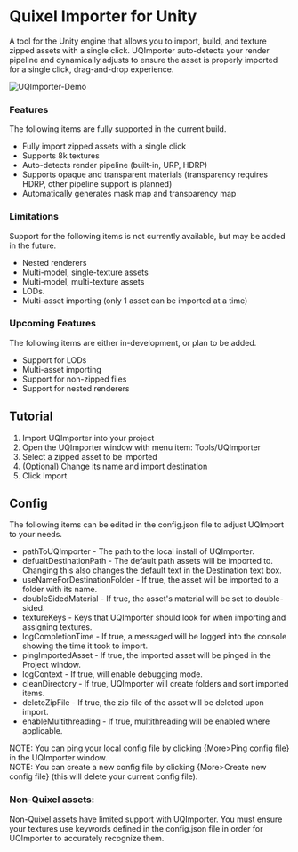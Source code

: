 # Quixel Importer for Unity
A tool for the Unity engine that allows you to import, build, and texture zipped assets with a single click. UQImporter auto-detects your render pipeline and dynamically adjusts to ensure the asset is properly imported for a single click, drag-and-drop experience.

![UQImporter-Demo](https://github.com/user-attachments/assets/7d913b74-7e20-4a11-b68b-7bd5c0915392)

### Features
The following items are fully supported in the current build.
* Fully import zipped assets with a single click
* Supports 8k textures
* Auto-detects render pipeline (built-in, URP, HDRP)
* Supports opaque and transparent materials (transparency requires HDRP, other pipeline support is planned)
* Automatically generates mask map and transparency map

 ### Limitations
Support for the following items is not currently available, but may be added in the future.
* Nested renderers
* Multi-model, single-texture assets
* Multi-model, multi-texture assets
* LODs.
* Multi-asset importing (only 1 asset can be imported at a time)

### Upcoming Features
The following items are either in-development, or plan to be added.
* Support for LODs
* Multi-asset importing
* Support for non-zipped files
* Support for nested renderers

## Tutorial
1. Import UQImporter into your project
2. Open the UQImporter window with menu item: Tools/UQImporter
3. Select a zipped asset to be imported
4. (Optional) Change its name and import destination
5. Click Import

## Config
The following items can be edited in the config.json file to adjust UQImport to your needs. 

* pathToUQImporter - The path to the local install of UQImporter.
* defualtDestinationPath - The default path assets will be imported to. Changing this also changes the default text in the Destination text box.
* useNameForDestinationFolder - If true, the asset will be imported to a folder with its name.
* doubleSidedMaterial - If true, the asset's material will be set to double-sided.
* textureKeys - Keys that UQImporter should look for when importing and assigning textures.
* logCompletionTime - If true, a messaged will be logged into the console showing the time it took to import.
* pingImportedAsset - If true, the imported asset will be pinged in the Project window.
* logContext - If true, will enable debugging mode.
* cleanDirectory - If true, UQImporter will create folders and sort imported items.
* deleteZipFile - If true, the zip file of the asset will be deleted upon import.
* enableMultithreading - If true, multithreading will be enabled where applicable.

NOTE: You can ping your local config file by clicking {More>Ping config file} in the UQImporter window.  
NOTE: You can create a new config file by clicking {More>Create new config file} (this will delete your current config file).

### Non-Quixel assets:
Non-Quixel assets have limited support with UQImporter. You must ensure your textures use keywords defined in the config.json file in order for UQImporter to accurately recognize them.

